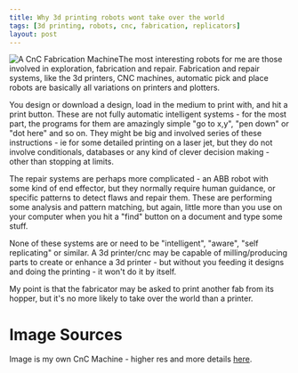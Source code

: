 ```yaml
---
title: Why 3d printing robots wont take over the world
tags: [3d printing, robots, cnc, fabrication, replicators]
layout: post
---
```

<img src="http://orionrobots.github.io/CnCNotes/unboxing_pictures/thumbnails/img_3023.jpg" alt="A CnC Fabrication Machine" style="float: left">The most interesting robots for me are those involved in exploration, fabrication and repair. Fabrication and repair systems, like the 3d printers, CNC machines, automatic pick and place robots are basically all variations on printers and plotters.

You design or download a design, load in the medium to print with, and hit a print button. These are not fully automatic intelligent systems - for the most part, the programs for them are amazingly simple "go to x,y", "pen down" or "dot here" and so on. They might be big and involved series of these instructions - ie for some detailed printing on a laser jet, but they do not involve conditionals, databases or any kind of clever decision making - other than stopping at limits.

The repair systems are perhaps more complicated - an ABB robot with some kind of end effector, but they normally require human guidance, or specific patterns to detect flaws and repair them. These are performing some analysis and pattern matching, but again, little more than you use on your computer when you hit a "find" button on a document and type some stuff.

None of these systems are or need to be "intelligent", "aware", "self replicating" or similar. A 3d printer/cnc may be capable of milling/producing parts to create or enhance a 3d printer - but without you feeding it designs and doing the printing - it won't do it by itself.

My point is that the fabricator may be asked to print another fab from its hopper, but it's no more likely to take over the world than a printer.

# Image Sources
Image is my own CnC Machine - higher res and more details [here](http://orionrobots.github.io/CnCNotes/unboxing_pictures/target5.html).
